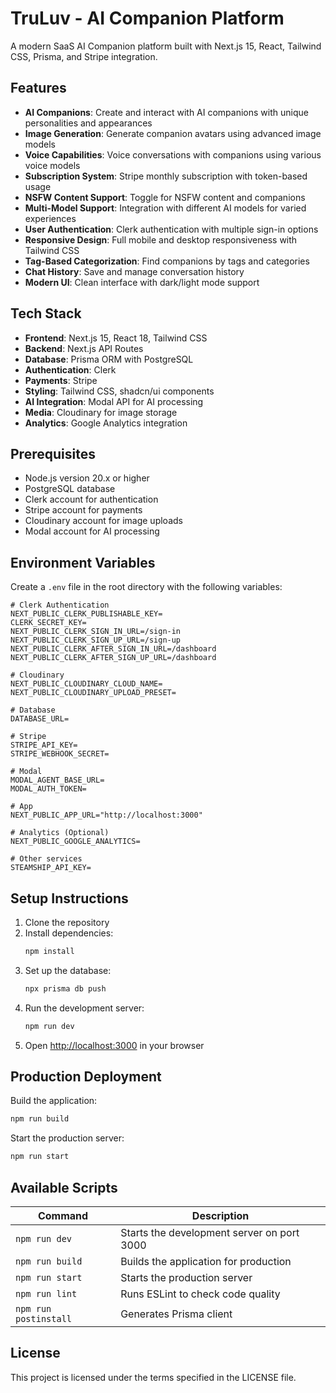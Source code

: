 
# TruLuv - AI Companion Platform

A modern SaaS AI Companion platform built with Next.js 15, React, Tailwind CSS, Prisma, and Stripe integration.

## Features

- **AI Companions**: Create and interact with AI companions with unique personalities and appearances
- **Image Generation**: Generate companion avatars using advanced image models
- **Voice Capabilities**: Voice conversations with companions using various voice models
- **Subscription System**: Stripe monthly subscription with token-based usage
- **NSFW Content Support**: Toggle for NSFW content and companions
- **Multi-Model Support**: Integration with different AI models for varied experiences
- **User Authentication**: Clerk authentication with multiple sign-in options
- **Responsive Design**: Full mobile and desktop responsiveness with Tailwind CSS
- **Tag-Based Categorization**: Find companions by tags and categories
- **Chat History**: Save and manage conversation history
- **Modern UI**: Clean interface with dark/light mode support

## Tech Stack

- **Frontend**: Next.js 15, React 18, Tailwind CSS
- **Backend**: Next.js API Routes
- **Database**: Prisma ORM with PostgreSQL
- **Authentication**: Clerk
- **Payments**: Stripe
- **Styling**: Tailwind CSS, shadcn/ui components
- **AI Integration**: Modal API for AI processing
- **Media**: Cloudinary for image storage
- **Analytics**: Google Analytics integration

## Prerequisites

- Node.js version 20.x or higher
- PostgreSQL database
- Clerk account for authentication
- Stripe account for payments
- Cloudinary account for image uploads
- Modal account for AI processing

## Environment Variables

Create a `.env` file in the root directory with the following variables:

```
# Clerk Authentication
NEXT_PUBLIC_CLERK_PUBLISHABLE_KEY=
CLERK_SECRET_KEY=
NEXT_PUBLIC_CLERK_SIGN_IN_URL=/sign-in
NEXT_PUBLIC_CLERK_SIGN_UP_URL=/sign-up
NEXT_PUBLIC_CLERK_AFTER_SIGN_IN_URL=/dashboard
NEXT_PUBLIC_CLERK_AFTER_SIGN_UP_URL=/dashboard

# Cloudinary
NEXT_PUBLIC_CLOUDINARY_CLOUD_NAME=
NEXT_PUBLIC_CLOUDINARY_UPLOAD_PRESET=

# Database
DATABASE_URL=

# Stripe
STRIPE_API_KEY=
STRIPE_WEBHOOK_SECRET=

# Modal
MODAL_AGENT_BASE_URL=
MODAL_AUTH_TOKEN=

# App
NEXT_PUBLIC_APP_URL="http://localhost:3000"

# Analytics (Optional)
NEXT_PUBLIC_GOOGLE_ANALYTICS=

# Other services
STEAMSHIP_API_KEY=
```

## Setup Instructions

1. Clone the repository
2. Install dependencies:
   ```bash
   npm install
   ```
3. Set up the database:
   ```bash
   npx prisma db push
   ```
4. Run the development server:
   ```bash
   npm run dev
   ```
5. Open [http://localhost:3000](http://localhost:3000) in your browser

## Production Deployment

Build the application:
```bash
npm run build
```

Start the production server:
```bash
npm run start
```

## Available Scripts

| Command | Description |
|---------|-------------|
| `npm run dev` | Starts the development server on port 3000 |
| `npm run build` | Builds the application for production |
| `npm run start` | Starts the production server |
| `npm run lint` | Runs ESLint to check code quality |
| `npm run postinstall` | Generates Prisma client |

## License

This project is licensed under the terms specified in the LICENSE file.
